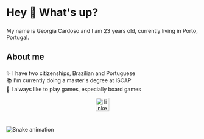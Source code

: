 <h1 align="left">Hey 👋 What's up?</h1>

###

<p align="left">My name is Georgia Cardoso and I am 23 years old, currently living in Porto, Portugal.</p>

###

<h2 align="left">About me</h2>

###

<p align="left">✨ I have two citizenships, Brazilian and Portuguese<br>📚 I'm currently doing a master's degree at ISCAP <br>🎲 I always like to play games, especially board games<br></p>

<div align="center">
  <a href="https://www.linkedin.com/in/georgiasscardoso/" target="_blank">
    <img src="https://img.shields.io/static/v1?message=LinkedIn&logo=linkedin&label=&color=0077B5&logoColor=white&labelColor=&style=for-the-badge" height="35" alt="linkedin logo"  />
  </a>
</div>

###

<br clear="both">

<img src="https://raw.githubusercontent.com/georgiassc/georgiassc/output/snake.svg" alt="Snake animation" />

###






